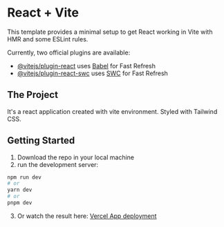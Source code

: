 # React + Vite

This template provides a minimal setup to get React working in Vite with HMR and some ESLint rules.

Currently, two official plugins are available:

- [@vitejs/plugin-react](https://github.com/vitejs/vite-plugin-react/blob/main/packages/plugin-react/README.md) uses [Babel](https://babeljs.io/) for Fast Refresh
- [@vitejs/plugin-react-swc](https://github.com/vitejs/vite-plugin-react-swc) uses [SWC](https://swc.rs/) for Fast Refresh

## The Project
It's a react application created with vite environment.
Styled with Tailwind CSS.

## Getting Started
1. Download the repo in your local machine
2. run the development server:
```bash
npm run dev
# or
yarn dev
# or
pnpm dev
```
3. Or watch the result here:
[Vercel App deployment](https://ms-frontend-frameworks-1.vercel.app/)

